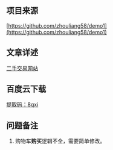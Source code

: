 ## 项目来源
[https://github.com/zhouliang58/demo1](https://github.com/zhouliang58/demo1)
## 文章详述
[二手交易网站](../detail/JSP+Servlet+Mysql实现的托马斯网上零食商城.md)
## 百度云下载
[提取码：8qxi](https://pan.baidu.com/s/1DBMMNNo3-vEHkC7wWNMWkw)
## 问题备注
1. 购物车**购买**逻辑不全，需要简单修改。